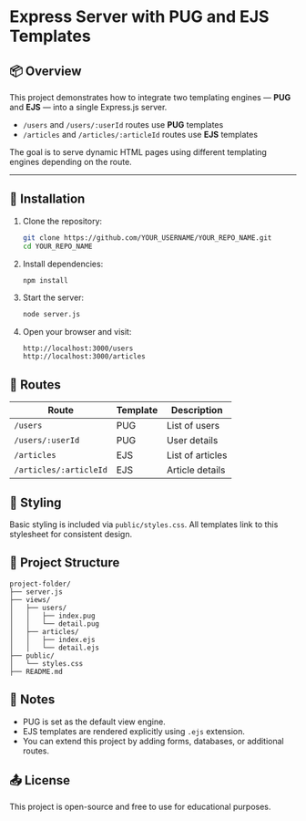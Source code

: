 # Express Server with PUG and EJS Templates

## 📦 Overview

This project demonstrates how to integrate two templating engines — **PUG** and **EJS** — into a single Express.js server.

- `/users` and `/users/:userId` routes use **PUG** templates
- `/articles` and `/articles/:articleId` routes use **EJS** templates

The goal is to serve dynamic HTML pages using different templating engines depending on the route.

---

## 🚀 Installation

1. Clone the repository:
   ```bash
   git clone https://github.com/YOUR_USERNAME/YOUR_REPO_NAME.git
   cd YOUR_REPO_NAME
   ```

2. Install dependencies:
   ```bash
   npm install
   ```

3. Start the server:
   ```bash
   node server.js
   ```

4. Open your browser and visit:
   ```
   http://localhost:3000/users
   http://localhost:3000/articles
   ```

## 🔗 Routes

| Route               | Template | Description        |
|---------------------|----------|--------------------|
| `/users`            | PUG      | List of users      |
| `/users/:userId`    | PUG      | User details       |
| `/articles`         | EJS      | List of articles   |
| `/articles/:articleId` | EJS   | Article details    |

## 🎨 Styling

Basic styling is included via `public/styles.css`. All templates link to this stylesheet for consistent design.

## 📂 Project Structure

```
project-folder/
├── server.js
├── views/
│   ├── users/
│   │   ├── index.pug
│   │   └── detail.pug
│   ├── articles/
│   │   ├── index.ejs
│   │   └── detail.ejs
├── public/
│   └── styles.css
├── README.md
```

## 🧠 Notes

- PUG is set as the default view engine.
- EJS templates are rendered explicitly using `.ejs` extension.
- You can extend this project by adding forms, databases, or additional routes.

## 📤 License

This project is open-source and free to use for educational purposes.
